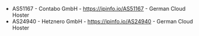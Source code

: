 - AS51167 - Contabo GmbH - https://ipinfo.io/AS51167 - German Cloud Hoster
- AS24940 - Hetznero GmbH - https://ipinfo.io/AS24940 - German Cloud Hoster

